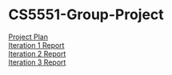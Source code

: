 # CS5551-Group-Project

[Project Plan](https://docs.google.com/spreadsheets/d/1HSmbg_EcFIgrLXhkCQ7LUk5x_tyC9yPdHi2qxxIUpEs/view)  
[Iteration 1 Report](https://docs.google.com/document/d/14yDBMsxUxv15iAzryIxjxfX5DgJQHZorXQJZgu5DOjc/view)  
[Iteration 2 Report](https://docs.google.com/document/d/1-UAkeV0U-K2epvHMWvbDzq-T8C94Cs6AYqFaT3fWGvc/view)  
[Iteration 3 Report](https://docs.google.com/document/d/1-uj6aKaq9dsOS2bx5jM7D0amj8hl9R9owSbXno8KZJk/view)  
